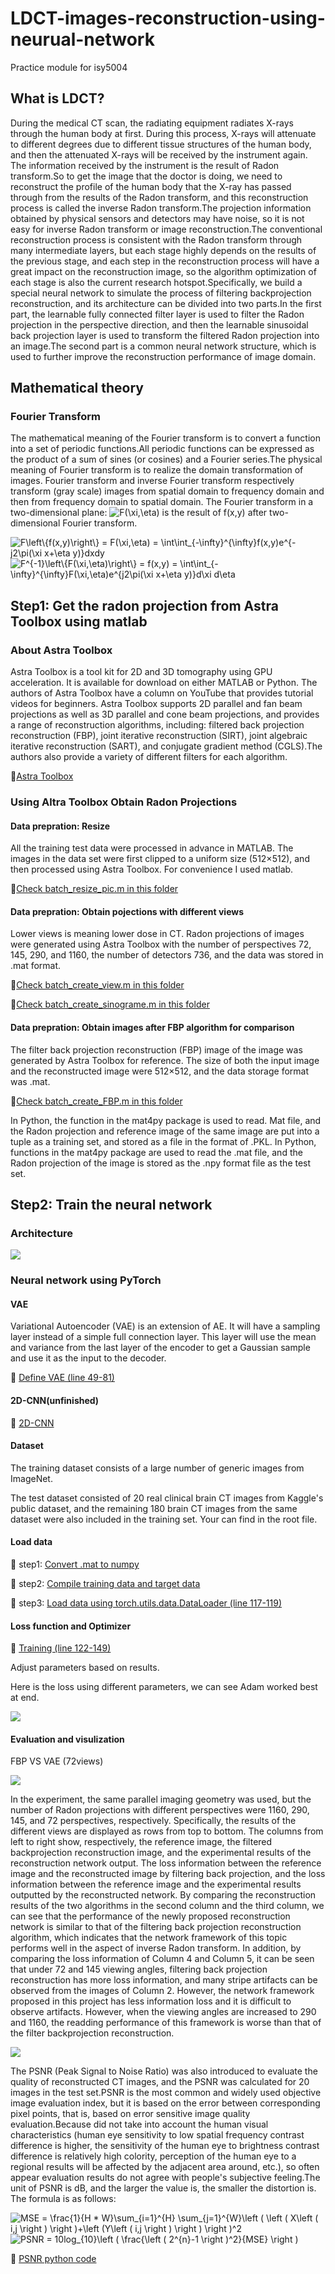 # LDCT-images-reconstruction-using-neurual-network
Practice module for isy5004

## What is LDCT?
During the medical CT scan, the radiating equipment radiates X-rays through the human body at first. During this process, X-rays will attenuate to different degrees due to different tissue structures of the human body, and then the attenuated X-rays will be received by the instrument again. The information received by the instrument is the result of Radon transform.So to get the image that the doctor is doing, we need to reconstruct the profile of the human body that the X-ray has passed through from the results of the Radon transform, and this reconstruction process is called the inverse Radon transform.The projection information obtained by physical sensors and detectors may have noise, so it is not easy for inverse Radon transform or image reconstruction.The conventional reconstruction process is consistent with the Radon transform through many intermediate layers, but each stage highly depends on the results of the previous stage, and each step in the reconstruction process will have a great impact on the reconstruction image, so the algorithm optimization of each stage is also the current research hotspot.Specifically, we build a special neural network to simulate the process of filtering backprojection reconstruction, and its architecture can be divided into two parts.In the first part, the learnable fully connected filter layer is used to filter the Radon projection in the perspective direction, and then the learnable sinusoidal back projection layer is used to transform the filtered Radon projection into an image.The second part is a common neural network structure, which is used to further improve the reconstruction performance of image domain.

## Mathematical theory
### Fourier Transform
The mathematical meaning of the Fourier transform is to convert a function into a set of periodic functions.All periodic functions can be expressed as the product of a sum of sines (or cosines) and a Fourier series.The physical meaning of Fourier transform is to realize the domain transformation of images. Fourier transform and inverse Fourier transform respectively transform (gray scale) images from spatial domain to frequency domain and then from frequency domain to spatial domain.
The Fourier transform in a two-dimensional plane:
<img src="https://latex.codecogs.com/png.image?\dpi{110}&space;F(\xi,\eta)" title="F(\xi,\eta)" /> is the result of f(x,y) after two-dimensional Fourier transform.

<img src="https://latex.codecogs.com/png.image?\dpi{110}&space;F\left\{f(x,y)\right\}&space;&space;=&space;F(\xi,\eta)&space;=&space;\int\int_{-\infty}^{\infty}f(x,y)e^{-j2\pi(\xi&space;x&plus;\eta&space;y)}dxdy" title="F\left\{f(x,y)\right\} = F(\xi,\eta) = \int\int_{-\infty}^{\infty}f(x,y)e^{-j2\pi(\xi x+\eta y)}dxdy" />

<img src="https://latex.codecogs.com/png.image?\dpi{110}&space;F^{-1}\left\{F(\xi,\eta)\right\}&space;&space;=&space;f(x,y)&space;=&space;\int\int_{-\infty}^{\infty}F(\xi,\eta)e^{j2\pi(\xi&space;x&plus;\eta&space;y)}d\xi&space;d\eta" title="F^{-1}\left\{F(\xi,\eta)\right\} = f(x,y) = \int\int_{-\infty}^{\infty}F(\xi,\eta)e^{j2\pi(\xi x+\eta y)}d\xi d\eta" />


## Step1: Get the radon projection from Astra Toolbox using matlab
### About Astra Toolbox
Astra Toolbox is a tool kit for 2D and 3D tomography using GPU acceleration. It is available for download on either MATLAB or Python. The authors of Astra Toolbox have a column on YouTube that provides tutorial videos for beginners.
Astra Toolbox supports 2D parallel and fan beam projections as well as 3D parallel and cone beam projections, and provides a range of reconstruction algorithms, including: filtered back projection reconstruction (FBP), joint iterative reconstruction (SIRT), joint algebraic iterative reconstruction (SART), and conjugate gradient method (CGLS).The authors also provide a variety of different filters for each algorithm.

:rocket:[Astra Toolbox](https://www.youtube.com/channel/UCcnUlWuFeS9miMR_o8-6v3w/videos)
### Using Altra Toolbox Obtain Radon Projections

#### Data prepration: Resize
All the training test data were processed in advance in MATLAB. The images in the data set were first clipped to a uniform size (512×512), and then processed using Astra Toolbox. For convenience I used matlab.

:rocket:[Check batch_resize_pic.m in this folder](https://github.com/kiwoopu-yc/LDCT-images-reconstruction-using-neurual-network/tree/main/Astra)

#### Data prepration: Obtain pojections with different views
Lower views is meaning lower dose in CT.
Radon projections of images were generated using Astra Toolbox with the number of perspectives 72, 145, 290, and 1160, the number of detectors 736, and the data was stored in .mat format.

:rocket:[Check batch_create_view.m in this folder](https://github.com/kiwoopu-yc/LDCT-images-reconstruction-using-neurual-network/tree/main/Astra)

:rocket:[Check batch_create_sinograme.m in this folder](https://github.com/kiwoopu-yc/LDCT-images-reconstruction-using-neurual-network/tree/main/Astra)

#### Data prepration: Obtain images after FBP algorithm for comparison
The filter back projection reconstruction (FBP) image of the image was generated by Astra Toolbox for reference. The size of both the input image and the reconstructed image were 512×512, and the data storage format was .mat.

:rocket:[Check batch_create_FBP.m in this folder](https://github.com/kiwoopu-yc/LDCT-images-reconstruction-using-neurual-network/tree/main/Astra)

In Python, the function in the mat4py package is used to read. Mat file, and the Radon projection and reference image of the same image are put into a tuple as a training set, and stored as a file in the format of .PKL.
In Python, functions in the mat4py package are used to read the .mat file, and the Radon projection of the image is stored as the .npy format file as the test set.

## Step2: Train the neural network

### Architecture

<div style="align: center">
<img src="https://github.com/kiwoopu-yc/LDCT-images-reconstruction-using-neurual-network/blob/main/Pics/archi.jpg"/>
</div>

### Neural network using PyTorch

#### VAE

Variational Autoencoder (VAE) is an extension of AE. It will have a sampling layer instead of a simple full connection layer. This layer will use the mean and variance from the last layer of the encoder to get a Gaussian sample and use it as the input to the decoder. 

:rocket: [Define VAE (line 49-81)](https://github.com/kiwoopu-yc/LDCT-images-reconstruction-using-neurual-network/blob/main/Model/VAE.py)

#### 2D-CNN(unfinished)

:rocket: [2D-CNN](https://github.com/kiwoopu-yc/LDCT-images-reconstruction-using-neurual-network/blob/main/Model/2dcnn(unfinished).py)

#### Dataset
The training dataset consists of a large number of generic images from ImageNet.

The test dataset consisted of 20 real clinical brain CT images from Kaggle's public dataset, and the remaining 180 brain CT images from the same dataset were also included in the training set. Your can find in the root file. 

#### Load data

:rocket: step1: [Convert .mat to numpy](https://github.com/kiwoopu-yc/LDCT-images-reconstruction-using-neurual-network/blob/main/Model/mat2np.py)

:rocket: step2: [Compile training data and target data](https://github.com/kiwoopu-yc/LDCT-images-reconstruction-using-neurual-network/blob/main/Model/2npyconnect.py)

:rocket: step3: [Load data using torch.utils.data.DataLoader (line 117-119)](https://github.com/kiwoopu-yc/LDCT-images-reconstruction-using-neurual-network/blob/main/Model/VAE.py)

#### Loss function and Optimizer


:rocket: [Training (line 122-149)](https://github.com/kiwoopu-yc/LDCT-images-reconstruction-using-neurual-network/blob/main/Model/VAE.py)


Adjust parameters based on results.

Here is the loss using different parameters, we can see Adam worked best at end.
<div style="align: center">
<img src="https://github.com/kiwoopu-yc/LDCT-images-reconstruction-using-neurual-network/blob/main/Pics/optimizers.jpg"/>
</div>

#### Evaluation and visulization

FBP VS VAE (72views)

<div style="align: center">
<img src="https://github.com/kiwoopu-yc/LDCT-images-reconstruction-using-neurual-network/blob/main/Pics/72view.jpg"/>
</div>

In the experiment, the same parallel imaging geometry was used, but the number of Radon projections with different perspectives were 1160, 290, 145, and 72 perspectives, respectively. Specifically, the results of the different views are displayed as rows from top to bottom. The columns from left to right show, respectively, the reference image, the filtered backprojection reconstruction image, and the experimental results of the reconstruction network output. The loss information between the reference image and the reconstructed image by filtering back projection, and the loss information between the reference image and the experimental results outputted by the reconstructed network. By comparing the reconstruction results of the two algorithms in the second column and the third column, we can see that the performance of the newly proposed reconstruction network is similar to that of the filtering back projection reconstruction algorithm, which indicates that the network framework of this topic performs well in the aspect of inverse Radon transform. In addition, by comparing the loss information of Column 4 and Column 5, it can be seen that under 72 and 145 viewing angles, filtering back projection reconstruction has more loss information, and many stripe artifacts can be observed from the images of Column 2. However, the network framework proposed in this project has less information loss and it is difficult to observe artifacts. However, when the viewing angles are increased to 290 and 1160, the readding performance of this framework is worse than that of the filter backprojection reconstruction.

<div style="align: center">
<img src="https://github.com/kiwoopu-yc/LDCT-images-reconstruction-using-neurual-network/blob/main/Pics/all.jpg"/>
</div>

The PSNR (Peak Signal to Noise Ratio) was also introduced to evaluate the quality of reconstructed CT images, and the PSNR was calculated for 20 images in the test set.PSNR is the most common and widely used objective image evaluation index, but it is based on the error between corresponding pixel points, that is, based on error sensitive image quality evaluation.Because did not take into account the human visual characteristics (human eye sensitivity to low spatial frequency contrast difference is higher, the sensitivity of the human eye to brightness contrast difference is relatively high colority, perception of the human eye to a regional results will be affected by the adjacent area around, etc.), so often appear evaluation results do not agree with people's subjective feeling.The unit of PSNR is dB, and the larger the value is, the smaller the distortion is. The formula is as follows:

<div style="align: center">
<img src="https://latex.codecogs.com/svg.image?MSE&space;=&space;\frac{1}{H&space;*&space;W}\sum_{i=1}^{H}&space;\sum_{j=1}^{W}\left&space;(&space;\left&space;(&space;X\left&space;(&space;i,j&space;\right&space;)&space;\right&space;)&plus;\left&space;(Y\left&space;(&space;i,j&space;\right&space;)&space;&space;\right&space;)&space;\right&space;)^2" title="MSE = \frac{1}{H * W}\sum_{i=1}^{H} \sum_{j=1}^{W}\left ( \left ( X\left ( i,j \right ) \right )+\left (Y\left ( i,j \right ) \right ) \right )^2" />
</div>

<div style="align: center">
<img src="https://latex.codecogs.com/svg.image?PSNR&space;=&space;10log_{10}\left&space;(&space;\frac{\left&space;(&space;2^{n}-1&space;\right&space;)^2}{MSE}&space;\right&space;)" title="PSNR = 10log_{10}\left ( \frac{\left ( 2^{n}-1 \right )^2}{MSE} \right )" />
</div>

:rocket: [PSNR python code](https://gist.github.com/nimpy/5b0085075a54ba2e94f2cfabf5a98a57)
